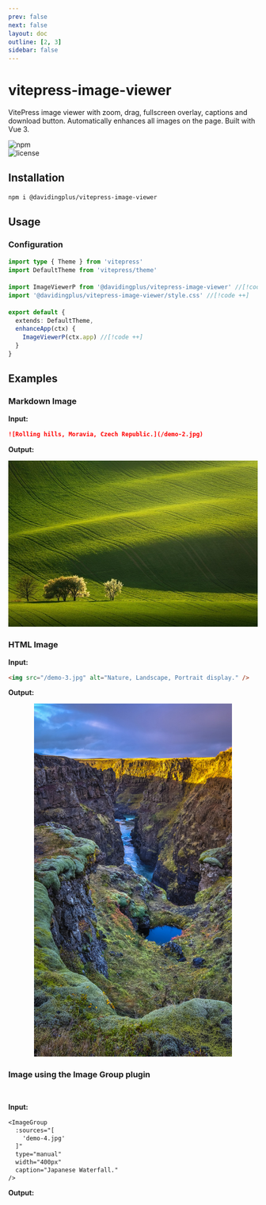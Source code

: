 ```yaml
---
prev: false
next: false
layout: doc
outline: [2, 3]
sidebar: false
---
```


# vitepress-image-viewer 

VitePress image viewer with zoom, drag, fullscreen overlay, captions and download button. Automatically enhances all images on the page. Built with Vue 3. 

![npm](https://img.shields.io/npm/v/@davidingplus/vitepress-image-viewer)  
![license](https://img.shields.io/npm/l/%40davidingplus%2Fvitepress-image-viewer)


## Installation

```sh [npm]
npm i @davidingplus/vitepress-image-viewer
```

## Usage

### Configuration

```typescript  [docs/.vitepress/theme/index.ts]
import type { Theme } from 'vitepress'
import DefaultTheme from 'vitepress/theme'

import ImageViewerP from '@davidingplus/vitepress-image-viewer' //[!code ++]
import '@davidingplus/vitepress-image-viewer/style.css' //[!code ++]

export default {
  extends: DefaultTheme,
  enhanceApp(ctx) {
    ImageViewerP(ctx.app) //[!code ++]
  }
}
```

## Examples

### Markdown Image

**Input:**

```md [example.md]
![Rolling hills, Moravia, Czech Republic.](/demo-2.jpg)
```

**Output:**

![Rolling hills, Moravia, Czech Republic.](/demo-2.jpg)

### HTML Image

**Input:**

```html [example.md]
<img src="/demo-3.jpg" alt="Nature, Landscape, Portrait display." />
```

**Output:**

<p align="center">
  <img src="/demo-3.jpg" alt="Nature, Landscape, Portrait display." width="400">
</p>

### Image using the Image Group plugin

<br/>

<Card title="@miletorix/vitepress-image-group" link="https://www.npmjs.com/package/@miletorix/vitepress-image-group" />

**Input:**

```vue
<ImageGroup
  :sources="[
    'demo-4.jpg'
  ]"
  type="manual"
  width="400px"
  caption="Japanese Waterfall."
/>
```

**Output:**

<ImageGroup
  :sources="[
    'demo-4.jpg'
  ]"
  type="manual"
  width="400px"
  caption="Japanese Waterfall."
/>

